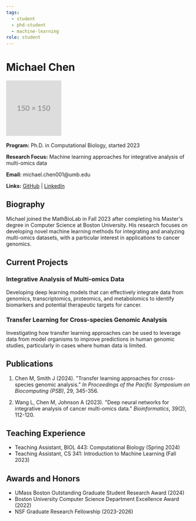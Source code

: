 ```yaml
---
tags:
  - student
  - phd-student
  - machine-learning
role: student
---
```


# Michael Chen

<div class="profile-container">
    <div class="profile-image">
        <img src="../../../assets/images/people/placeholder.png" alt="Michael Chen">
    </div>
    <div class="profile-content">
        <p><strong>Program:</strong> Ph.D. in Computational Biology, started 2023</p>
        <p><strong>Research Focus:</strong> Machine learning approaches for integrative analysis of multi-omics data</p>
        <p><strong>Email:</strong> michael.chen001@umb.edu</p>
        <p><strong>Links:</strong> 
            <a href="https://github.com/michaelchen" target="_blank">GitHub</a> | 
            <a href="https://linkedin.com/in/michaelchen" target="_blank">LinkedIn</a>
        </p>
    </div>
</div>

## Biography

Michael joined the MathBioLab in Fall 2023 after completing his Master's degree in Computer Science at Boston University. His research focuses on developing novel machine learning methods for integrating and analyzing multi-omics datasets, with a particular interest in applications to cancer genomics.

## Current Projects

### Integrative Analysis of Multi-omics Data

Developing deep learning models that can effectively integrate data from genomics, transcriptomics, proteomics, and metabolomics to identify biomarkers and potential therapeutic targets for cancer.

### Transfer Learning for Cross-species Genomic Analysis

Investigating how transfer learning approaches can be used to leverage data from model organisms to improve predictions in human genomic studies, particularly in cases where human data is limited.

## Publications

1. Chen M, Smith J (2024). "Transfer learning approaches for cross-species genomic analysis." *In Proceedings of the Pacific Symposium on Biocomputing (PSB)*, 29, 345-356.

2. Wang L, Chen M, Johnson A (2023). "Deep neural networks for integrative analysis of cancer multi-omics data." *Bioinformatics*, 39(2), 112-120.

## Teaching Experience

- Teaching Assistant, BIOL 443: Computational Biology (Spring 2024)
- Teaching Assistant, CS 341: Introduction to Machine Learning (Fall 2023)

## Awards and Honors

- UMass Boston Outstanding Graduate Student Research Award (2024)
- Boston University Computer Science Department Excellence Award (2022)
- NSF Graduate Research Fellowship (2023-2026)

